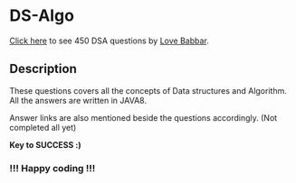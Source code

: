 # DS-Algo

<a href="https://drive.google.com/file/d/15Q18LIofnOSJAKCmV5a_DZMkVRsWbbnm/view">Click here</a> to see 450 DSA questions by <a href="https://www.youtube.com/channel/UCQHLxxBFrbfdrk1jF0moTpw" target="_blank">Love Babbar</a>.

## Description
These questions covers all the concepts of Data structures and Algorithm. All the answers are written in JAVA8.

Answer links are also mentioned beside the questions accordingly. (Not completed all yet)

**Key to SUCCESS :)**

### !!! Happy coding !!!
